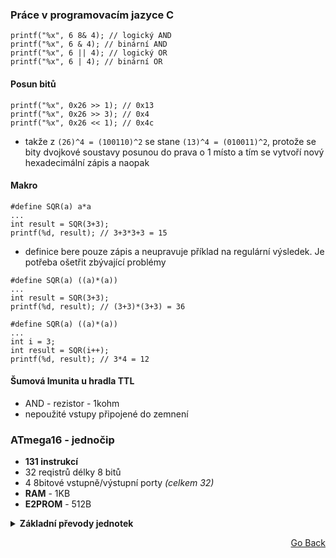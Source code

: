 ### Práce v programovacím jazyce C

```
printf("%x", 6 8& 4); // logický AND
printf("%x", 6 & 4); // binární AND
printf("%x", 6 || 4); // logický OR
printf("%x", 6 | 4); // binární OR
```

#### Posun bitů
```
printf("%x", 0x26 >> 1); // 0x13
printf("%x", 0x26 >> 3); // 0x4
printf("%x", 0x26 << 1); // 0x4c
```
- takže z `(26)^4 = (100110)^2` se stane `(13)^4 = (010011)^2`, protože se bity dvojkové soustavy posunou do prava o 1 místo a tím se vytvoří nový hexadecimální zápis a naopak

#### Makro
```
#define SQR(a) a*a
...
int result = SQR(3+3);
printf(%d, result); // 3+3*3+3 = 15 
```
- definice bere pouze zápis a neupravuje příklad na regulární výsledek. Je potřeba ošetřit zbývající problémy
```
#define SQR(a) ((a)*(a))
...
int result = SQR(3+3);
printf(%d, result); // (3+3)*(3+3) = 36
```

```
#define SQR(a) ((a)*(a))
...
int i = 3;
int result = SQR(i++);
printf(%d, result); // 3*4 = 12
```

#### Šumová Imunita u hradla TTL
- AND - rezistor - 1kohm
- nepoužité vstupy připojené do zemnení

### ATmega16 - jednočip
- **131 instrukcí**
- 32 reqistrů délky 8 bitů
- 4 8bitové vstupně/výstupní porty *(celkem 32)*
- **RAM** - 1KB
- **E2PROM** - 512B 


<details>
<summary><b>Základní převody jednotek</b></summary>
<br>

| Binární | Desítková | Šestnáctková |
|---------|-----------|--------------|
| 0000    | 0         | 0            |
| 0001    | 1         | 1            |
| 0010    | 2         | 2            |
| 0011    | 3         | 3            |
| 0100    | 4         | 4            |
| 0101    | 5         | 5            |
| 0110    | 6         | 6            |
| 0111    | 7         | 7            |
| 1000    | 8         | 8            |
| 1001    | 9         | 9            |
| 1010    | 10        | A            |
| 1011    | 11        | B            |
| 1100    | 12        | C            |
| 1101    | 13        | D            |
| 1110    | 14        | E            |
| 1111    | 15        | F            |

</details>
<p align="right"><a href="https://github.com/neostetic/School-Zapisky">Go Back</p>
